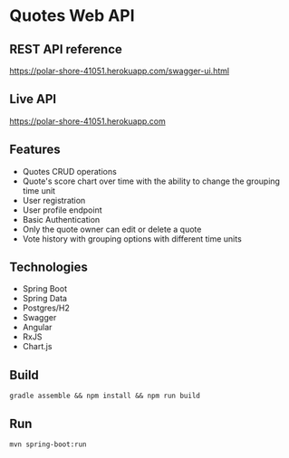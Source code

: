 # Quotes Web API
## REST API reference
https://polar-shore-41051.herokuapp.com/swagger-ui.html
## Live API
https://polar-shore-41051.herokuapp.com
## Features
- Quotes CRUD operations
- Quote's score chart over time with the ability to change the grouping time unit
- User registration
- User profile endpoint
- Basic Authentication
- Only the quote owner can edit or delete a quote
- Vote history with grouping options with different time units
## Technologies
- Spring Boot
- Spring Data
- Postgres/H2
- Swagger
- Angular
- RxJS
- Chart.js
## Build
```
gradle assemble && npm install && npm run build
```
## Run
```
mvn spring-boot:run
```